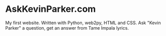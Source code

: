 # AskKevinParker.com
My first website. Written with Python, web2py, HTML and CSS. Ask "Kevin Parker" a question, get an answer from Tame Impala lyrics.
